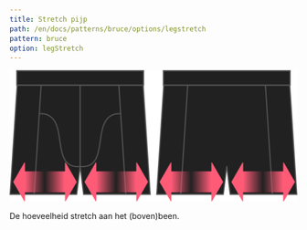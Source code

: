 ```yaml
---
title: Stretch pijp
path: /en/docs/patterns/bruce/options/legstretch
pattern: bruce
option: legStretch
---
```


![De optie voor stretch pijp bij Bruce](./legstretch.svg)

De hoeveelheid stretch aan het (boven)been.